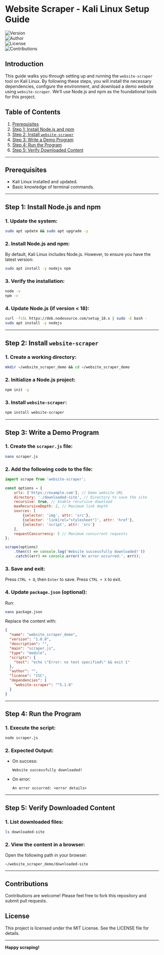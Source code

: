 # Website Scraper - Kali Linux Setup Guide

![Version](https://img.shields.io/badge/Version-1.0-blue)  
![Author](https://img.shields.io/badge/Author-Trung_Huynh-green)   
![License](https://img.shields.io/badge/License-MIT-green)  
![Contributions](https://img.shields.io/badge/Contributions-Welcome-orange)  

## Introduction
This guide walks you through setting up and running the `website-scraper` tool on Kali Linux. By following these steps, you will install the necessary dependencies, configure the environment, and download a demo website using `website-scraper`. We’ll use Node.js and npm as the foundational tools for this project.

## Table of Contents
1. [Prerequisites](#prerequisites)
2. [Step 1: Install Node.js and npm](#step-1-install-nodejs-and-npm)
3. [Step 2: Install `website-scraper`](#step-2-install-website-scraper)
4. [Step 3: Write a Demo Program](#step-3-write-a-demo-program)
5. [Step 4: Run the Program](#step-4-run-the-program)
6. [Step 5: Verify Downloaded Content](#step-5-verify-downloaded-content)

---

## Prerequisites
- Kali Linux installed and updated.
- Basic knowledge of terminal commands.

---

## Step 1: Install Node.js and npm
### 1. Update the system:
```bash
sudo apt update && sudo apt upgrade -y
```

### 2. Install Node.js and npm:
By default, Kali Linux includes Node.js. However, to ensure you have the latest version:
```bash
sudo apt install -y nodejs npm
```

### 3. Verify the installation:
```bash
node -v
npm -v
```

### 4. Update Node.js (if version < 18):
```bash
curl -fsSL https://deb.nodesource.com/setup_18.x | sudo -E bash -
sudo apt install -y nodejs
```

---

## Step 2: Install `website-scraper`
### 1. Create a working directory:
```bash
mkdir ~/website_scraper_demo && cd ~/website_scraper_demo
```

### 2. Initialize a Node.js project:
```bash
npm init -y
```

### 3. Install `website-scraper`:
```bash
npm install website-scraper
```

---

## Step 3: Write a Demo Program
### 1. Create the `scraper.js` file:
```bash
nano scraper.js
```

### 2. Add the following code to the file:
```javascript
import scrape from 'website-scraper';

const options = {
    urls: ['https://example.com'], // Demo website URL
    directory: './downloaded-site', // Directory to save the site
    recursive: true, // Enable recursive download
    maxRecursiveDepth: 2, // Maximum link depth
    sources: [
        {selector: 'img', attr: 'src'},
        {selector: 'link[rel="stylesheet"]', attr: 'href'},
        {selector: 'script', attr: 'src'}
    ],
    requestConcurrency: 5 // Maximum concurrent requests
};

scrape(options)
    .then(() => console.log('Website successfully downloaded!'))
    .catch((err) => console.error('An error occurred:', err));
```

### 3. Save and exit:
Press `CTRL + O`, then `Enter` to save. Press `CTRL + X` to exit.

### 4. Update `package.json` (optional):
Run:
```bash
nano package.json
```
Replace the content with:
```json
{
  "name": "website_scraper_demo",
  "version": "1.0.0",
  "description": "",
  "main": "scraper.js",
  "type": "module",
  "scripts": {
    "test": "echo \"Error: no test specified\" && exit 1"
  },
  "author": "",
  "license": "ISC",
  "dependencies": {
    "website-scraper": "^5.1.0"
  }
}
```

---

## Step 4: Run the Program
### 1. Execute the script:
```bash
node scraper.js
```

### 2. Expected Output:
- On success:
  ```
  Website successfully downloaded!
  ```
- On error:
  ```
  An error occurred: <error details>
  ```

---

## Step 5: Verify Downloaded Content
### 1. List downloaded files:
```bash
ls downloaded-site
```

### 2. View the content in a browser:
Open the following path in your browser:
```
~/website_scraper_demo/downloaded-site
```

---

## Contributions
Contributions are welcome! Please feel free to fork this repository and submit pull requests.

## License
This project is licensed under the MIT License. See the LICENSE file for details.

---

**Happy scraping!**
